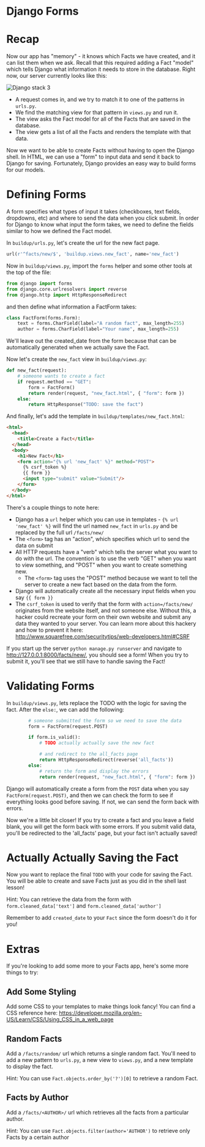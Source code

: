 Django Forms
============

# Recap
Now our app has "memory" - it knows which Facts we have created, and it can list
them when we ask. Recall that this required adding a Fact "model" which tells
Django what information it needs to store in the database. Right now, our 
server currently looks like this:

![Django stack 3](https://raw.githubusercontent.com/MissionBit/spring-2015-intermediate-web-python/master/img/django3.png)

* A request comes in, and we try to match it to one of the patterns in `urls.py`.
* We find the matching view for that pattern in `views.py` and run it.
* The view asks the Fact model for all of the Facts that are saved in the database.
* The view gets a list of all the Facts and renders the template with that data.

Now we want to be able to create Facts without having to open the Django shell.
In HTML, we can use a "form" to input data and send it back to Django for saving.
Fortunately, Django provides an easy way to build forms for our models. 

# Defining Forms
A form specifies what types of input it takes (checkboxes, text fields, dropdowns, etc)
and where to send the data when you click submit. In order for Django to know
what input the form takes, we need to define the fields similar to how we defined
the Fact model.

In `buildup/urls.py`, let's create the url for the new fact page.
```python
url(r'^facts/new/$', 'buildup.views.new_fact', name='new_fact')
```

Now in `buildup/views.py`, import the `forms` helper and some other tools at the top of the file:
```python
from django import forms
from django.core.urlresolvers import reverse
from django.http import HttpResponseRedirect
```
and then define what information a FactForm takes:
```python
class FactForm(forms.Form):
    text = forms.CharField(label="A random fact", max_length=255)
    author = forms.CharField(label="Your name", max_length=255)
```
We'll leave out the created_date from the form because that can be automatically
generated when we actually save the Fact.

Now let's create the `new_fact` view in `buildup/views.py`:
```python
def new_fact(request):
    # someone wants to create a fact
    if request.method == "GET":
        form = FactForm()
        return render(request, "new_fact.html", { "form": form })
    else:
        return HttpResponse("TODO: save the fact")
```

And finally, let's add the template in `buildup/templates/new_fact.html`:
```html
<html>
  <head>
    <title>Create a Fact</title>
  </head>
  <body>
    <h1>New Fact</h1>
    <form action="{% url 'new_fact' %}" method="POST">
      {% csrf_token %}
      {{ form }}
      <input type="submit" value="Submit"/>
    </form>
  </body>
</html>
```
There's a couple things to note here:
 * Django has a `url` helper which you can use in templates - `{% url 'new_fact' %}` will find the url named `new_fact` in `urls.py` and be replaced by the full url `/facts/new/`
 * The `<form>` tag has an "action", which specifies which url to send the data on submit
 * All HTTP requests have a "verb" which tells the server what you want to do with the url. The convention is to use the verb "GET" when you want to view something, and "POST" when you want to create something new.
    * The `<form>` tag uses the "POST" method because we want to tell the server to create a new fact based on the data from the form.
 * Django will automatically create all the necessary input fields when you say `{{ form }}`
 * The `csrf_token` is used to verify that the form with `action=/facts/new/` originates from the website itself, and not someone else. Without this, a hacker could recreate your form on their own website and submit any data they wanted to your server. You can learn more about this hackery and how to prevent it here: http://www.squarefree.com/securitytips/web-developers.html#CSRF

If you start up the server `python manage.py runserver` and navigate to http://127.0.0.1:8000/facts/new/,
you should see a form! When you try to submit it, you'll see that we still have to handle saving the Fact!

# Validating Forms
In `buildup/views.py`, lets replace the TODO with the logic for saving the fact.
After the `else:`, we can add the following:
```python
        # someone submitted the form so we need to save the data
        form = FactForm(request.POST)

        if form.is_valid():
            # TODO actually actually save the new fact

            # and redirect to the all_facts page
            return HttpResponseRedirect(reverse('all_facts'))
        else:
            # return the form and display the errors
            return render(request, "new_fact.html", { "form": form })
```

Django will automatically create a form from the `POST` data when you say `FactForm(request.POST)`,
and then we can check the form to see if everything looks good before saving. If not,
we can send the form back with errors.

Now we're a little bit closer! If you try to create a fact and you leave a field blank,
you will get the form back with some errors. If you submit valid data, you'll
be redirected to the 'all_facts' page, but your fact isn't actually saved!

# Actually Actually Saving the Fact
Now you want to replace the final `TODO` with your code for saving the Fact. You
will be able to create and save Facts just as you did in the shell last lesson!

Hint: You can retrieve the data from the form with `form.cleaned_data['text']` and `form.cleaned_data['author']`

Remember to add `created_date` to your `Fact` since the form doesn't do it for you!

# Extras
If you're looking to add some more to your Facts app, here's some more things to try:

## Add Some Styling
Add some CSS to your templates to make things look fancy! You can find a CSS
reference here: https://developer.mozilla.org/en-US/Learn/CSS/Using_CSS_in_a_web_page

## Random Facts
Add a `/facts/random/` url which returns a single random fact. You'll need to
add a new pattern to `urls.py`, a new view to `views.py`, and a new template to
display the fact.

Hint: You can use `Fact.objects.order_by('?')[0]` to retrieve a random Fact.

## Facts by Author
Add a `/facts/<AUTHOR>/` url which retrieves all the facts from a particular
author.

Hint: You can use `Fact.objects.filter(author='AUTHOR')` to retrieve only Facts by a certain author
